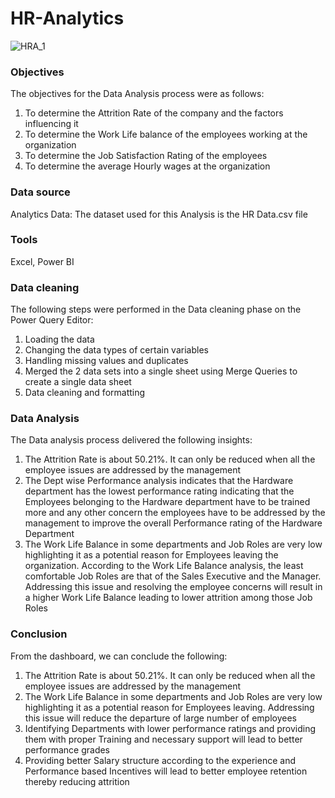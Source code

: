 # HR-Analytics
![HRA_1](https://github.com/user-attachments/assets/eac03acb-ea0c-43d9-a1c2-e3854255c0c3)

### Objectives
The objectives for the Data Analysis process were as follows:
1. To determine the Attrition Rate of the company and the factors influencing it
2. To determine the Work Life balance of the employees working at the organization
3. To determine the Job Satisfaction Rating of the employees
4. To determine the average Hourly wages at the organization

### Data source
Analytics Data: The dataset used for this Analysis is the HR Data.csv file

### Tools 
Excel, Power BI

### Data cleaning
The following steps were performed in the Data cleaning phase on the Power Query Editor:
1. Loading the data
2. Changing the data types of certain variables
3. Handling missing values and duplicates
4. Merged the 2 data sets into a single sheet using Merge Queries to create a single data sheet
5. Data cleaning and formatting

### Data Analysis
The Data analysis process delivered the following insights:
1. The Attrition Rate is about 50.21%. It can only be reduced when all the employee issues are addressed by the management
2. The Dept wise Performance analysis indicates that the Hardware department has the lowest performance rating indicating that the Employees belonging to the Hardware department have to be trained more and any other concern the employees have to be addressed by the management to improve the overall Performance rating of the Hardware Department
3. The Work Life Balance in some departments and Job Roles are very low highlighting it as a potential reason for Employees leaving the organization. According to the Work Life Balance analysis, the least comfortable Job Roles are that of the Sales Executive and the Manager. Addressing this issue and resolving the employee concerns will result in a higher Work Life Balance leading to lower attrition among those Job Roles

### Conclusion 
From the dashboard, we can conclude the following:
1. The Attrition Rate is about 50.21%. It can only be reduced when all the employee issues are addressed by the management
2. The Work Life Balance in some departments and Job Roles are very low highlighting it as a potential reason for Employees leaving. Addressing this issue will reduce the departure of large number of employees
3. Identifying Departments with lower performance ratings and providing them with proper Training and necessary support will lead to better performance grades
4. Providing better Salary structure according to the experience and Performance based Incentives will lead to better employee retention thereby reducing attrition



   













 
